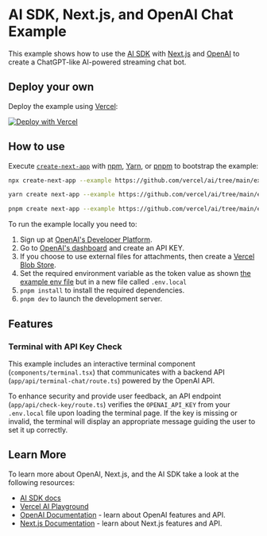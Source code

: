 # AI SDK, Next.js, and OpenAI Chat Example

This example shows how to use the [AI SDK](https://sdk.vercel.ai/docs) with [Next.js](https://nextjs.org/) and [OpenAI](https://openai.com) to create a ChatGPT-like AI-powered streaming chat bot.

## Deploy your own

Deploy the example using [Vercel](https://vercel.com?utm_source=github&utm_medium=readme&utm_campaign=ai-sdk-example):

[![Deploy with Vercel](https://vercel.com/button)](https://vercel.com/new/clone?repository-url=https%3A%2F%2Fgithub.com%2Fvercel%2Fai%2Ftree%2Fmain%2Fexamples%2Fnext-openai&env=OPENAI_API_KEY&project-name=ai-sdk-next-openai&repository-name=ai-sdk-next-openai)

## How to use

Execute [`create-next-app`](https://github.com/vercel/next.js/tree/canary/packages/create-next-app) with [npm](https://docs.npmjs.com/cli/init), [Yarn](https://yarnpkg.com/lang/en/docs/cli/create/), or [pnpm](https://pnpm.io) to bootstrap the example:

```bash
npx create-next-app --example https://github.com/vercel/ai/tree/main/examples/next-openai next-openai-app
```

```bash
yarn create next-app --example https://github.com/vercel/ai/tree/main/examples/next-openai next-openai-app
```

```bash
pnpm create next-app --example https://github.com/vercel/ai/tree/main/examples/next-openai next-openai-app
```

To run the example locally you need to:

1. Sign up at [OpenAI's Developer Platform](https://platform.openai.com/signup).
2. Go to [OpenAI's dashboard](https://platform.openai.com/account/api-keys) and create an API KEY.
3. If you choose to use external files for attachments, then create a [Vercel Blob Store](https://vercel.com/docs/storage/vercel-blob).
4. Set the required environment variable as the token value as shown [the example env file](./.env.local.example) but in a new file called `.env.local`
5. `pnpm install` to install the required dependencies.
6. `pnpm dev` to launch the development server.

## Features

### Terminal with API Key Check

This example includes an interactive terminal component (`components/terminal.tsx`) that communicates with a backend API (`app/api/terminal-chat/route.ts`) powered by the OpenAI API.

To enhance security and provide user feedback, an API endpoint (`app/api/check-key/route.ts`) verifies the `OPENAI_API_KEY` from your `.env.local` file upon loading the terminal page. If the key is missing or invalid, the terminal will display an appropriate message guiding the user to set it up correctly.

## Learn More

To learn more about OpenAI, Next.js, and the AI SDK take a look at the following resources:

- [AI SDK docs](https://sdk.vercel.ai/docs)
- [Vercel AI Playground](https://play.vercel.ai)
- [OpenAI Documentation](https://platform.openai.com/docs) - learn about OpenAI features and API.
- [Next.js Documentation](https://nextjs.org/docs) - learn about Next.js features and API.
